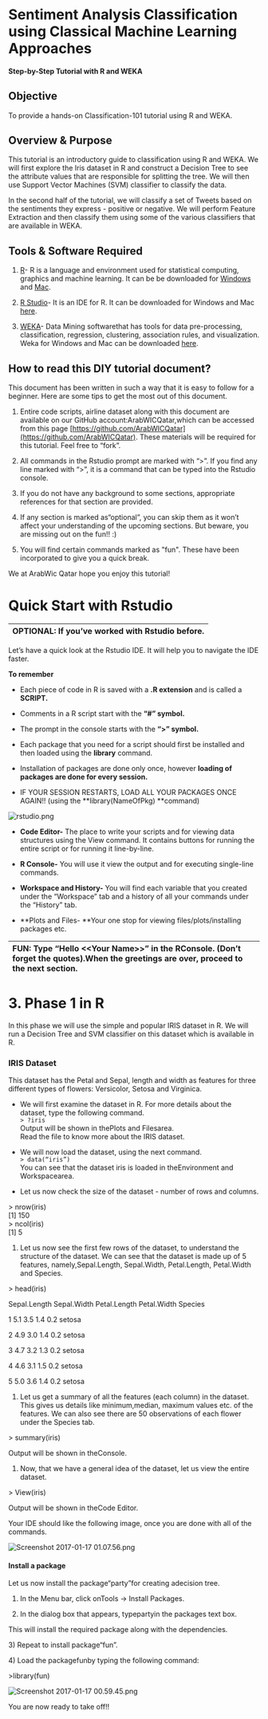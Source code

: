 # Sentiment Analysis Classification using Classical Machine Learning Approaches

#### Step-by-Step Tutorial with R and WEKA

## 

## Objective

To provide a hands-on Classification-101 tutorial using R and WEKA.

## Overview & Purpose

This tutorial is an introductory guide to classification using R and WEKA. We will first explore the Iris dataset in R and construct a Decision Tree to see the attribute values that are responsible for splitting the tree. We will then use Support Vector Machines \(SVM\) classifier to classify the data.

In the second half of the tutorial, we will classify a set of Tweets based on the sentiments they express - positive or negative. We will perform Feature Extraction and then classify them using some of the various classifiers that are available in WEKA.

## Tools & Software Required

1. [R](https://www.r-project.org/)- R is a language and environment used for statistical computing, graphics and machine learning. It can be be downloaded for [Windows](https://cran.r-project.org/mirrors.html) and [Mac](https://cran.r-project.org/bin/macosx/).

2. [R Studio](https://www.rstudio.com/)- It is an IDE for R. It can be downloaded for Windows and Mac [here](https://www.rstudio.com/products/rstudio/download/).

3. [WEKA](http://www.cs.waikato.ac.nz/ml/weka/index.html)- Data Mining softwarethat has tools for data pre-processing, classification, regression, clustering, association rules, and visualization. Weka for Windows and Mac can be downloaded [here](http://www.cs.waikato.ac.nz/ml/weka/downloading.html).

## How to read this DIY tutorial document?

This document has been written in such a way that it is easy to follow for a beginner. Here are some tips to get the most out of this document.

1. Entire code scripts, airline dataset along with this document are available on our GitHub account:ArabWICQatar,which can be accessed from this page [https://github.com/ArabWICQatar](https://github.com/ArabWICQatar). These materials will be required for this tutorial. Feel free to “fork”.

2. All commands in the Rstudio prompt are marked with “&gt;”. If you find any line marked with “&gt;”, it is a command that can be typed into the Rstudio console.

3. If you do not have any background to some sections, appropriate references for that section are provided.

4. If any section is marked as“optional”, you can skip them as it won’t affect your understanding of the upcoming sections. But beware, you are missing out on the fun!! :\)

5. You will find certain commands marked as "fun". These have been incorporated to give you a quick break.

We at ArabWic Qatar hope you enjoy this tutorial!

# 

# Quick Start with Rstudio

| **OPTIONAL:** If you’ve worked with Rstudio before. |
| :--- |


Let’s have a quick look at the Rstudio IDE. It will help you to navigate the IDE faster.

**To remember**

* Each piece of code in R is saved with a **.R extension** and is called a **SCRIPT.**

* Comments in a R script start with the **“\#” symbol.**

* The prompt in the console starts with the **“&gt;” symbol.**

* Each package that you need for a script should first be installed and then loaded using the **library** command.

* Installation of packages are done only once, however **loading of packages are done for every session.**

* IF YOUR SESSION RESTARTS, LOAD ALL YOUR PACKAGES ONCE AGAIN!! \(using the **library\(NameOfPkg\) **command\)

![](https://lh3.googleusercontent.com/NK3UvE4LqANT6c592rzjRrIWqHnIC-hgf_BhSxZK2V6yu4PGv05rmKqd_4qE7phQgMrYoOldJd2jE8S9nxtTZ2BFs74fJSo3HF2lLty8FkcAZj2C2DwuxWJXhpdI9Y587LGW11Q "rstudio.png")

* **Code Editor-** The place to write your scripts and for viewing data structures using the View command. It contains buttons for running the entire script or for running it line-by-line.

* **R Console-** You will use it view the output and for executing single-line commands.

* **Workspace and History-** You will find each variable that you created under the “Workspace” tab and a history of all your commands under the “History” tab.

* **Plots and Files- **Your one stop for viewing files/plots/installing packages etc.

| FUN: Type “Hello &lt;&lt;Your Name&gt;&gt;” in the RConsole. \(Don’t forget the quotes\).When the greetings are over, proceed to the next section. |
| :--- |


# 3. Phase 1 in R

In this phase we will use the simple and popular IRIS dataset in R. We will run a Decision Tree and SVM classifier on this dataset which is available in R.

### IRIS Dataset

This dataset has the Petal and Sepal, length and width as features for three different types of flowers: Versicolor, Setosa and Virginica.

* We will first examine the dataset in R. For more details about the dataset, type the following command.  
  `> ?iris`  
  Output will be shown in thePlots and Filesarea.  
  Read the file to know more about the IRIS dataset.

* We will now load the dataset, using the next command.  
  `> data(“iris”)`  
  You can see that the dataset iris is loaded in theEnvironment and Workspacearea.

* Let us now check the size of the dataset - number of rows and columns.

&gt; nrow\(iris\)  
  \[1\] 150  
  &gt; ncol\(iris\)  
  \[1\] 5

1. Let us now see the first few rows of the dataset, to understand the structure of the dataset. We can see that the dataset is made up of 5 features, namely,Sepal.Length, Sepal.Width, Petal.Length, Petal.Width and Species.

&gt; head\(iris\)

Sepal.Length Sepal.Width Petal.Length Petal.Width Species

1 5.1 3.5 1.4 0.2 setosa

2 4.9 3.0 1.4 0.2 setosa

3 4.7 3.2 1.3 0.2 setosa

4 4.6 3.1 1.5 0.2 setosa

5 5.0 3.6 1.4 0.2 setosa

1. Let us get a summary of all the features \(each column\) in the dataset. This gives us details like minimum,median, maximum values etc. of the features. We can also see there are 50 observations of each flower under the Species tab.

&gt; summary\(iris\)

Output will be shown in theConsole.

1. Now, that we have a general idea of the dataset, let us view the entire dataset.

&gt; View\(iris\)

Output will be shown in theCode Editor.

Your IDE should like the following image, once you are done with all of the commands.

![](https://lh6.googleusercontent.com/ax7jYtKc9mQUzjzF-GKYdzfamXiijmZNjgd2fKXqOhxaG9gicgoAl857tNfRept9pa8E0EvzHjiTctgk4GXK-KzZSUpJa-gUP6FjNayNrcp1M17JqhxXZmnPu_kCNkjhbaOTFUA "Screenshot 2017-01-17 01.07.56.png")

#### Install a package

Let us now install the package“party”for creating adecision tree.

1. In the Menu bar, click onTools -&gt; Install Packages.

2. In the dialog box that appears, typepartyin the packages text box.

This will install the required package along with the dependencies.

3\) Repeat to install package“fun”.

4\) Load the packagefunby typing the following command:

&gt;library\(fun\)

![](https://lh4.googleusercontent.com/zF_HT7Lg_grNEm5fTpu022iTGC4MVcEaAL2OyrkO_bcG3Is2zPQiUhnDT0XdDJkkRUde3ivRVZ3dd2CZssy5SNTQ6Rrk7Ew2CHQ7Na8XgRd1BNcnw77KKpG0x02vnnA62DhPOnQ "Screenshot 2017-01-17 00.59.45.png")

You are now ready to take off!!

